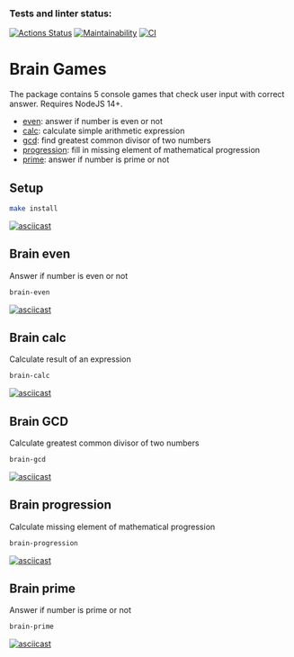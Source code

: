 ### Tests and linter status:
[![Actions Status](https://github.com/dnk530/frontend-project-lvl1/workflows/hexlet-check/badge.svg)](https://github.com/dnk530/frontend-project-lvl1/actions)
[![Maintainability](https://api.codeclimate.com/v1/badges/a99a88d28ad37a79dbf6/maintainability)](https://codeclimate.com/github/codeclimate/codeclimate/maintainability)
[![CI](https://github.com/dnk530/frontend-project-lvl1/actions/workflows/main.yml/badge.svg)](https://github.com/dnk530/frontend-project-lvl1/actions/workflows/main.yml)

# Brain Games
The package contains 5 console games that check user input with correct answer. Requires NodeJS 14+.
  - [even](#brain-even): answer if number is even or not
  - [calc](#brain-calc): calculate simple arithmetic expression
  - [gcd](#brain-gcd): find greatest common divisor of two numbers
  - [progression](#brain-progression): fill in missing element of mathematical progression
  - [prime](#brain-prime): answer if number is prime or not

## Setup

```sh 
make install
```

[![asciicast](https://asciinema.org/a/yLX18X7MpMdkANiTgolPNvFDO.svg)](https://asciinema.org/a/yLX18X7MpMdkANiTgolPNvFDO)

## Brain even
Answer if number is even or not

```sh
brain-even
```

[![asciicast](https://asciinema.org/a/IvveG6n1RToIgF6C03ykviDtb.svg)](https://asciinema.org/a/IvveG6n1RToIgF6C03ykviDtb)

## Brain calc
Calculate result of an expression

```sh
brain-calc
```

[![asciicast](https://asciinema.org/a/NVCsyU0mSG81gg2hCY0WC1rgh.svg)](https://asciinema.org/a/NVCsyU0mSG81gg2hCY0WC1rgh)

## Brain GCD
Calculate greatest common divisor of two numbers

```sh
brain-gcd
```

[![asciicast](https://asciinema.org/a/tv0Q1BkoxybAz9l7LP6nC6SH5.svg)](https://asciinema.org/a/tv0Q1BkoxybAz9l7LP6nC6SH5)

## Brain progression
Calculate missing element of mathematical progression

```sh
brain-progression
```

[![asciicast](https://asciinema.org/a/bVSLZvDjCS17brUOD3lgg1Lig.svg)](https://asciinema.org/a/bVSLZvDjCS17brUOD3lgg1Lig)

## Brain prime 
Answer if number is prime or not

```sh
brain-prime
```

[![asciicast](https://asciinema.org/a/FNdIHIhY7u3LPBhIUCalL3Uit.svg)](https://asciinema.org/a/FNdIHIhY7u3LPBhIUCalL3Uit)
